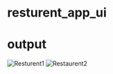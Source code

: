 # resturent_app_ui

# output

![Resturent1](https://github.com/MaazAkbar8/Project_UIs/assets/132812960/0b376922-f045-43b7-aeb3-d472238016e6)
![Restaurent2](https://github.com/MaazAkbar8/Project_UIs/assets/132812960/17c78140-30f6-439b-9132-28065ce5ebd6)
